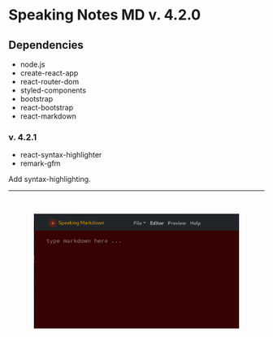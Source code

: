 # Speaking Notes MD  v. 4.2.0

## Dependencies
- node.js
- create-react-app
- react-router-dom
- styled-components
- bootstrap
- react-bootstrap
- react-markdown

### v. 4.2.1
- react-syntax-highlighter
- remark-gfm

Add syntax-highlighting.

___

<br>
<p align='center'>
<img src='../screenshots/screenshot-speaking-notes-v.4.2.1.png' width='80%' alt='screenshot app-window v.4.2.1'>
</p>